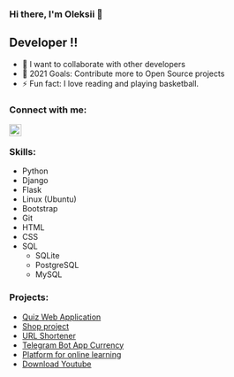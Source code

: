 ### Hi there, I'm Oleksii  👋

## Developer !!

- 👯 I want to collaborate with other developers
- 🥅 2021 Goals: Contribute more to Open Source projects
- ⚡ Fun fact: I love reading and playing basketball.

### Connect with me:

[<img align="left" alt="codeSTACKr | LinkedIn" tiile="Python" width="22px" src="https://cdn.jsdelivr.net/npm/simple-icons@v3/icons/linkedin.svg" />][linkedin]

<br />



### Skills:

* Python
* Django
* Flask
* Linux (Ubuntu)
* Bootstrap
* Git
* HTML
* CSS
* SQL
  * SQLite
  * PostgreSQL
  * MySQL

### Projects:
* [Quiz Web Application][Quiz_Web_Application]
* [Shop project][Shop_project]
* [URL Shortener][URL_Shorfener]
* [Telegram Bot App Currency][Telegram_bot_app_vlut]
* [Platform for online learning][Platform_for_online_learning]
* [Download Youtube][Download_Youtube_link]

[Telegram_bot_app_vlut]: https://github.com/OleksiiMartseniuk/Telegram_bot_app_vlut
[Quiz_Web_Application]: https://github.com/OleksiiMartseniuk/Quiz_Web_Application
[Shop_project]: https://github.com/OleksiiMartseniuk/Shop_project
[URL_Shorfener]: https://github.com/OleksiiMartseniuk/URL_Shorfener
[linkedin]: https://www.linkedin.com/in/olekseii-martseniuk-6a8197218/
[Platform_for_online_learning]: https://github.com/OleksiiMartseniuk/Education
[Download_Youtube_link]: https://github.com/OleksiiMartseniuk/Download-Youtube
